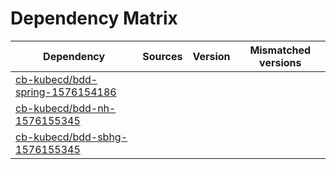 # Dependency Matrix

Dependency | Sources | Version | Mismatched versions
---------- | ------- | ------- | -------------------
[cb-kubecd/bdd-spring-1576154186](https://github.com/cb-kubecd/bdd-spring-1576154186.git) |  | []() | 
[cb-kubecd/bdd-nh-1576155345](https://github.com/cb-kubecd/bdd-nh-1576155345.git) |  | []() | 
[cb-kubecd/bdd-sbhg-1576155345](https://github.com/cb-kubecd/bdd-sbhg-1576155345.git) |  | []() | 
